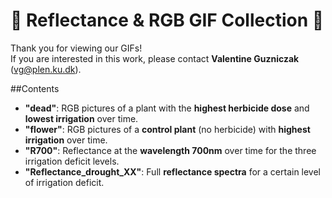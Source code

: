 # 🌱 Reflectance & RGB GIF Collection 🌱

Thank you for viewing our GIFs!  
If you are interested in this work, please contact **Valentine Guzniczak** (vg@plen.ku.dk).

##Contents

- **"dead"**: RGB pictures of a plant with the **highest herbicide dose** and **lowest irrigation** over time.
- **"flower"**: RGB pictures of a **control plant** (no herbicide) with **highest irrigation** over time.
- **"R700"**: Reflectance at the **wavelength 700nm** over time for the three irrigation deficit levels.
- **"Reflectance_drought_XX"**: Full **reflectance spectra** for a certain level of irrigation deficit.
